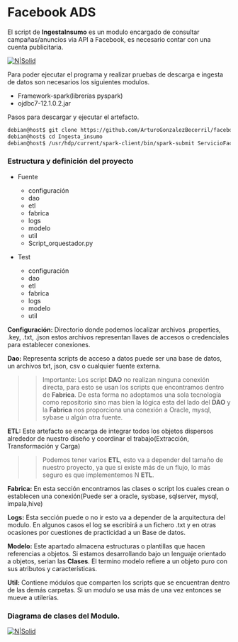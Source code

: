 # Facebook ADS

El script de **IngestaInsumo** es un modulo encargado de consultar campañas/anuncios via API a Facebook, es necesario contar con una cuenta publicitaria.

[![N|Solid](https://i.ibb.co/6yDH4jY/facebook-marketing.png)](https://nodesource.com/products/nsolid)


Para poder ejecutar el programa y realizar pruebas de descarga e ingesta de datos son necesarios los siguientes modulos.
-	Framework-spark(librerías pyspark)
-	ojdbc7-12.1.0.2.jar



Pasos para descargar y ejecutar el artefacto.
```sh
debian@host$ git clone https://github.com/ArturoGonzalezBecerril/facebook_marketing.git
debian@host$ cd Ingesta_insumo
debian@host$ /usr/hdp/current/spark-client/bin/spark-submit ServicioFacebookAds.py --jars ojdbc7-12.1.0.2.jar
```

### Estructura y definición del proyecto
- Fuente
  - configuración
   - dao
   - etl
   - fabrica
   - logs
   - modelo
   - util
   - Script_orquestador.py

- Test
   - configuración
   - dao
   - etl
   - fabrica
   - logs
   - modelo
   - util

**Configuración:** Directorio donde podemos localizar archivos .properties, .key, .txt, .json estos archivos representan llaves de accesos o credenciales para establecer conexiones.

**Dao:** Representa scripts de acceso a datos  puede ser una base de datos, un archivos txt, json, csv o cualquier fuente externa.

>>Importante: Los script **DAO** no realizan ninguna conexión directa, para esto se usan los scripts que encontramos dentro de **Fabrica**. De esta forma no adoptamos una sola tecnología como repositorio sino mas bien la lógica esta del lado del **DAO** y la **Fabrica** nos proporciona una conexión a Oracle, mysql, sybase u algún otra fuente.

**ETL:** Este artefacto se encarga de integrar todos los objetos dispersos alrededor de nuestro diseño y coordinar el trabajo(Extracción, Transformación y Carga)
>>Podemos tener varios **ETL**, esto va a depender del tamaño de nuestro proyecto, ya que si existe más de un flujo, lo más seguro es que implementemos N **ETL**.


**Fabrica:** En esta sección encontramos las clases o script los cuales crean o establecen una conexión(Puede ser a oracle, sysbase, sqlserver, mysql, impala,hive)

**Logs:** Esta sección puede o no ir esto va a depender de la arquitectura del modulo. En algunos casos el log se escribirá a un fichero .txt y en otras ocasiones por cuestiones de practicidad a un  Base de datos.

**Modelo:** Este apartado almacena estructuras o plantillas que hacen referencias a objetos. Si estamos desarrollando bajo un lenguaje orientado a objetos, serian las **Clases**. El termino modelo refiere a un objeto puro con sus atributos y características.

**Util:** Contiene módulos que comparten los scripts que se encuentran dentro de las demás carpetas. Si un modulo se usa más de una vez entonces se mueve a utilerías.

### Diagrama de clases del Modulo.

[![N|Solid](https://i.ibb.co/7v2grkS/Campa-as.png)](https://nodesource.com/products/nsolid)


